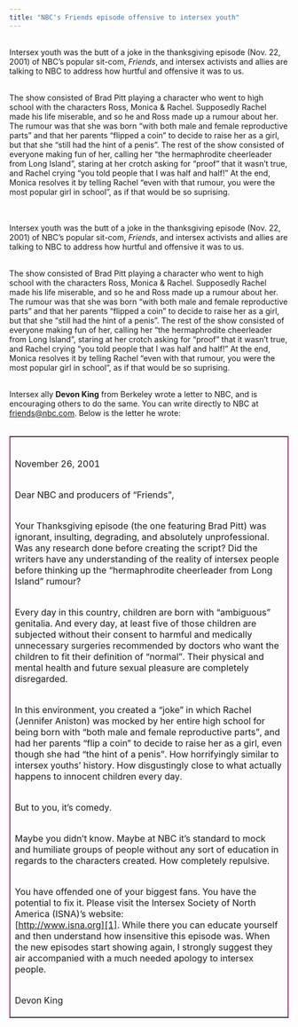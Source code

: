 ```yaml
---
title: "NBC's Friends episode offensive to intersex youth"
---
```


<br>Intersex youth was the butt of a joke in the thanksgiving episode (Nov. 22, 2001) of <span class="caps">NBC</span>&#8217;s popular sit-com, _Friends_, and intersex activists and allies are talking to <span class="caps">NBC</span> to address how hurtful and offensive it was to us.<br>

<br>The show consisted of Brad Pitt playing a character who went to high school with the characters Ross, Monica & Rachel. Supposedly Rachel made his life miserable, and so he and Ross made up a rumour about her. The rumour was that she was born &#8220;with both male and female reproductive parts&#8221; and that her parents &#8220;flipped a coin&#8221; to decide to raise her as a girl, but that she &#8220;still had the hint of a penis&#8221;. The rest of the show consisted of everyone making fun of her, calling her &#8220;the hermaphrodite cheerleader from Long Island&#8221;, staring at her crotch asking for &#8220;proof&#8221; that it wasn&#8217;t true, and Rachel crying &#8220;you told people that I was half and half!&#8221; At the end, Monica resolves it by telling Rachel &#8220;even with that rumour, you were the most popular girl in school&#8221;, as if that would be so suprising. <br><br>

<br>Intersex youth was the butt of a joke in the thanksgiving episode (Nov. 22, 2001) of <span class="caps">NBC</span>&#8217;s popular sit-com, _Friends_, and intersex activists and allies are talking to <span class="caps">NBC</span> to address how hurtful and offensive it was to us.<br>

<br>The show consisted of Brad Pitt playing a character who went to high school with the characters Ross, Monica & Rachel. Supposedly Rachel made his life miserable, and so he and Ross made up a rumour about her. The rumour was that she was born &#8220;with both male and female reproductive parts&#8221; and that her parents &#8220;flipped a coin&#8221; to decide to raise her as a girl, but that she &#8220;still had the hint of a penis&#8221;. The rest of the show consisted of everyone making fun of her, calling her &#8220;the hermaphrodite cheerleader from Long Island&#8221;, staring at her crotch asking for &#8220;proof&#8221; that it wasn&#8217;t true, and Rachel crying &#8220;you told people that I was half and half!&#8221; At the end, Monica resolves it by telling Rachel &#8220;even with that rumour, you were the most popular girl in school&#8221;, as if that would be so suprising. <br>

<br>Intersex ally <b class=dr>Devon King</b> from Berkeley wrote a letter to <span class="caps">NBC</span>, and is encouraging others to do the same. You can write directly to <span class="caps">NBC</span> at <friends@nbc.com>. Below is the letter he wrote:<br><br><table border=1 bordercolor=#98457E cellpadding=20 align=center width=90%>

<td width=90%>

<br>November 26, 2001<br>

<br>Dear <span class="caps">NBC</span> and producers of &#8220;Friends&#8221;,<br>

<br>Your Thanksgiving episode (the one featuring Brad Pitt) was ignorant, insulting, degrading, and absolutely unprofessional. Was any research done before creating the script? Did the writers have any understanding of the reality of intersex people before thinking up the &#8220;hermaphrodite cheerleader from Long Island&#8221; rumour?<br>

<br>Every day in this country, children are born with &#8220;ambiguous&#8221; genitalia. And every day, at least five of those children are subjected without their consent to harmful and medically unnecessary surgeries recommended by doctors who want the children to fit their definition of &#8220;normal&#8221;. Their physical and mental health and future sexual pleasure are completely disregarded.<br>

<br>In this environment, you created a &#8220;joke&#8221; in which Rachel (Jennifer Aniston) was mocked by her entire high school for being born with &#8220;both male and female reproductive parts&#8221;, and had her parents &#8220;flip a coin&#8221; to decide to raise her as a girl, even though she had &#8220;the hint of a penis&#8221;. How horrifyingly similar to intersex youths&#8217; history. How disgustingly close to what actually happens to innocent children every day.<br>

<br>But to you, it&#8217;s comedy.<br>

<br>Maybe you didn&#8217;t know. Maybe at <span class="caps">NBC</span> it&#8217;s standard to mock and humiliate groups of people without any sort of education in regards to the characters created. How completely repulsive.<br>

<br>You have offended one of your biggest fans. You have the potential to fix it. Please visit the Intersex Society of North America (<span class="caps">ISNA</span>)&#8217;s website:<br>[http://www.isna.org][1]. While there you can educate yourself and then understand how insensitive this episode was. When the new episodes start showing again, I strongly suggest they air accompanied with a much needed apology to intersex people.<br>

<br>Devon King<br></td></table><br><br>

 [1]: http://www.isna.org/
